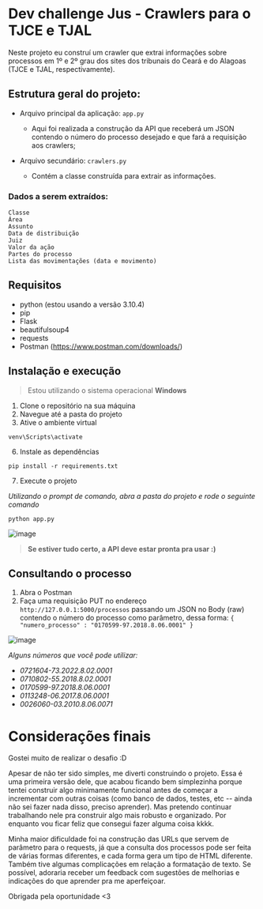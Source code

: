 # Dev challenge Jus - Crawlers para o TJCE e TJAL
Neste projeto eu construí um crawler que extrai informações sobre processos em 1º e 2º grau dos sites dos tribunais do Ceará e do Alagoas (TJCE e TJAL, respectivamente).

## Estrutura geral do projeto:

- Arquivo principal da aplicação: ```app.py```
   - Aqui foi realizada a construção da API que receberá um JSON contendo o número do processo desejado e que fará a requisição aos crawlers;
     
- Arquivo secundário: ```crawlers.py```
   - Contém a classe construída para extrair as informações.

 ### Dados a serem extraídos:
```
Classe
Área
Assunto
Data de distribuição
Juiz
Valor da ação
Partes do processo
Lista das movimentações (data e movimento)
```

## Requisitos
- python (estou usando a versão 3.10.4)
- pip
- Flask
- beautifulsoup4
- requests
- Postman (https://www.postman.com/downloads/)

## Instalação e execução
> Estou utilizando o sistema operacional **Windows**

1. Clone o repositório na sua máquina
3. Navegue até a pasta do projeto
5. Ative o ambiente virtual

```
venv\Scripts\activate
```

6. Instale as dependências

```
pip install -r requirements.txt
```

7. Execute o projeto
   
_Utilizando o prompt de comando, abra a pasta do projeto e rode o seguinte comando_
```
python app.py
```
  
![image](https://github.com/cariamlara/dev-challenge/assets/85589143/97093330-bfc0-4dce-bc80-289a79ab90a5)

> **Se estiver tudo certo, a API deve estar pronta pra usar :)** 

## Consultando o processo
1. Abra o Postman
2. Faça uma requisição PUT no endereço ```http://127.0.0.1:5000/processos``` passando um JSON no Body (raw) contendo o número do processo como parâmetro, dessa forma:
```{ "numero_processo" : "0170599-97.2018.8.06.0001" }```

![image](https://github.com/cariamlara/dev-challenge/assets/85589143/6a48c94c-b6ae-406b-8eac-68ed27c53751)

_Alguns números que você pode utilizar:_
- _0721604-73.2022.8.02.0001_
- _0710802-55.2018.8.02.0001_ 
- _0170599-97.2018.8.06.0001_
- _0113248-06.2017.8.06.0001_
- _0026060-03.2010.8.06.0071_ 

# Considerações finais

Gostei muito de realizar o desafio :D 

Apesar de não ter sido simples, me diverti construindo o projeto. Essa é uma primeira versão dele, que acabou ficando bem simplezinha porque tentei construir algo minimamente funcional antes de começar a incrementar com outras coisas (como banco de dados, testes, etc -- ainda não sei fazer nada disso, preciso aprender).
Mas pretendo continuar trabalhando nele pra construir algo mais robusto e organizado. Por enquanto vou ficar feliz que consegui fazer alguma coisa kkkk.

Minha maior dificuldade foi na construção das URLs que servem de parâmetro para o requests, já que a consulta dos processos pode ser feita de várias formas diferentes, e cada forma gera um tipo de HTML diferente.
Também tive algumas complicações em relação a formatação de texto. Se possível, adoraria receber um feedback com sugestões de melhorias e indicações do que aprender pra me aperfeiçoar.

Obrigada pela oportunidade <3
